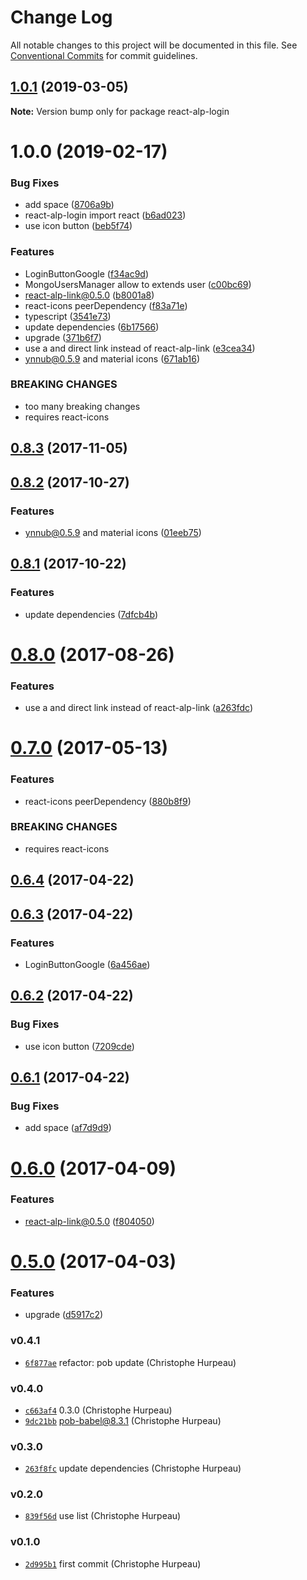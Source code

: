 # Change Log

All notable changes to this project will be documented in this file.
See [Conventional Commits](https://conventionalcommits.org) for commit guidelines.

## [1.0.1](https://github.com/christophehurpeau/alp/compare/react-alp-login@1.0.0...react-alp-login@1.0.1) (2019-03-05)

**Note:** Version bump only for package react-alp-login





# 1.0.0 (2019-02-17)


### Bug Fixes

* add space ([8706a9b](https://github.com/christophehurpeau/alp/commit/8706a9b))
* react-alp-login import react ([b6ad023](https://github.com/christophehurpeau/alp/commit/b6ad023))
* use icon button ([beb5f74](https://github.com/christophehurpeau/alp/commit/beb5f74))


### Features

* LoginButtonGoogle ([f34ac9d](https://github.com/christophehurpeau/alp/commit/f34ac9d))
* MongoUsersManager allow to extends user ([c00bc69](https://github.com/christophehurpeau/alp/commit/c00bc69))
* react-alp-link@0.5.0 ([b8001a8](https://github.com/christophehurpeau/alp/commit/b8001a8))
* react-icons peerDependency ([f83a71e](https://github.com/christophehurpeau/alp/commit/f83a71e))
* typescript ([3541e73](https://github.com/christophehurpeau/alp/commit/3541e73))
* update dependencies ([6b17566](https://github.com/christophehurpeau/alp/commit/6b17566))
* upgrade ([371b6f7](https://github.com/christophehurpeau/alp/commit/371b6f7))
* use a and direct link instead of react-alp-link ([e3cea34](https://github.com/christophehurpeau/alp/commit/e3cea34))
* ynnub@0.5.9 and material icons ([671ab16](https://github.com/christophehurpeau/alp/commit/671ab16))


### BREAKING CHANGES

* too many breaking changes
* requires react-icons





<a name="0.8.3"></a>
## [0.8.3](https://github.com/alpjs/react-alp-login/compare/v0.8.2...v0.8.3) (2017-11-05)


<a name="0.8.2"></a>
## [0.8.2](https://github.com/alpjs/react-alp-login/compare/v0.8.1...v0.8.2) (2017-10-27)


### Features

* ynnub@0.5.9 and material icons ([01eeb75](https://github.com/alpjs/react-alp-login/commit/01eeb75))


<a name="0.8.1"></a>
## [0.8.1](https://github.com/alpjs/react-alp-login/compare/v0.8.0...v0.8.1) (2017-10-22)


### Features

* update dependencies ([7dfcb4b](https://github.com/alpjs/react-alp-login/commit/7dfcb4b))


<a name="0.8.0"></a>
# [0.8.0](https://github.com/alpjs/react-alp-login/compare/v0.7.0...v0.8.0) (2017-08-26)


### Features

* use a and direct link instead of react-alp-link ([a263fdc](https://github.com/alpjs/react-alp-login/commit/a263fdc))


<a name="0.7.0"></a>
# [0.7.0](https://github.com/alpjs/react-alp-login/compare/v0.6.4...v0.7.0) (2017-05-13)


### Features

* react-icons peerDependency ([880b8f9](https://github.com/alpjs/react-alp-login/commit/880b8f9))


### BREAKING CHANGES

* requires react-icons


<a name="0.6.4"></a>
## [0.6.4](https://github.com/alpjs/react-alp-login/compare/v0.6.3...v0.6.4) (2017-04-22)


<a name="0.6.3"></a>
## [0.6.3](https://github.com/alpjs/react-alp-login/compare/v0.6.2...v0.6.3) (2017-04-22)


### Features

* LoginButtonGoogle ([6a456ae](https://github.com/alpjs/react-alp-login/commit/6a456ae))


<a name="0.6.2"></a>
## [0.6.2](https://github.com/alpjs/react-alp-login/compare/v0.6.1...v0.6.2) (2017-04-22)


### Bug Fixes

* use icon button ([7209cde](https://github.com/alpjs/react-alp-login/commit/7209cde))


<a name="0.6.1"></a>
## [0.6.1](https://github.com/alpjs/react-alp-login/compare/v0.6.0...v0.6.1) (2017-04-22)


### Bug Fixes

* add space ([af7d9d9](https://github.com/alpjs/react-alp-login/commit/af7d9d9))


<a name="0.6.0"></a>
# [0.6.0](https://github.com/alpjs/react-alp-login/compare/v0.5.0...v0.6.0) (2017-04-09)


### Features

* react-alp-link@0.5.0 ([f804050](https://github.com/alpjs/react-alp-login/commit/f804050))


<a name="0.5.0"></a>
# [0.5.0](https://github.com/alpjs/react-alp-login/compare/v0.4.1...v0.5.0) (2017-04-03)


### Features

* upgrade ([d5917c2](https://github.com/alpjs/react-alp-login/commit/d5917c2))


### v0.4.1

- [`6f877ae`](https://github.com/alpjs/react-alp-login/commit/6f877ae5d7b932a2e7313873aedeecf3dc6f375f) refactor: pob update (Christophe Hurpeau)

### v0.4.0

- [`c663af4`](https://github.com/alpjs/react-alp-login/commit/c663af498ff2123966bd58093924efe43d1d0307) 0.3.0 (Christophe Hurpeau)
- [`9dc21bb`](https://github.com/alpjs/react-alp-login/commit/9dc21bbc2a2ed3dd4185ebd7d66d8dfc14eebc87) pob-babel@8.3.1 (Christophe Hurpeau)

### v0.3.0

- [`263f8fc`](https://github.com/alpjs/react-alp-login/commit/263f8fcb68005775be1c551f196fa8e8d16031d4) update dependencies (Christophe Hurpeau)

### v0.2.0

- [`839f56d`](https://github.com/alpjs/react-alp-login/commit/839f56da9eeceb480e8fb9d13c67dbe732a8184e) use list (Christophe Hurpeau)

### v0.1.0

- [`2d995b1`](https://github.com/alpjs/react-alp-login/commit/2d995b1ac2787748c5bf1ddf74997a042647820a) first commit (Christophe Hurpeau)
